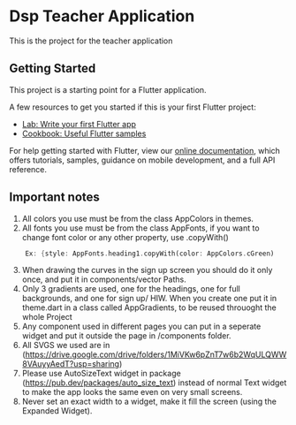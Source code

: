 # Dsp Teacher Application

This is the project for the teacher application

## Getting Started

This project is a starting point for a Flutter application.

A few resources to get you started if this is your first Flutter project:

- [Lab: Write your first Flutter app](https://flutter.dev/docs/get-started/codelab)
- [Cookbook: Useful Flutter samples](https://flutter.dev/docs/cookbook)

For help getting started with Flutter, view our
[online documentation](https://flutter.dev/docs), which offers tutorials,
samples, guidance on mobile development, and a full API reference.

## Important notes

1. All colors you use must be from the class AppColors in themes.
2. All fonts you use must be from the class AppFonts, if you want to change font color or any other property, use .copyWith()
```dart
    Ex: {style: AppFonts.heading1.copyWith(color: AppColors.cGreen)
```
3. When drawing the curves in the sign up screen you should do it only once, and put it in components/vector Paths. 
4. Only 3 gradients are used, one for the headings, one for full backgrounds, and one for sign up/ HIW.
   When you create one put it in theme.dart in a class called AppGradients, to be reused throuoght the whole Project
5. Any component used in different pages you can put in a seperate widget and put it outside the page in /components folder.
6. All SVGS we used are in (https://drive.google.com/drive/folders/1MiVKw6pZnT7w6b2WqULQWW8VAuyyAedT?usp=sharing)
7. Please use AutoSizeText widget in package (https://pub.dev/packages/auto_size_text) instead of normal Text widget to make
    the app looks the same even on very small screens.
 8. Never set an exact width to a widget, make it fill the screen (using the Expanded Widget).

 
